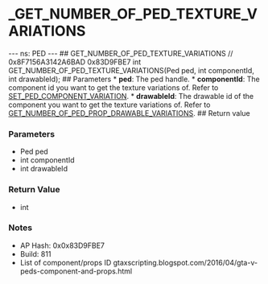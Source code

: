 # _GET_NUMBER_OF_PED_TEXTURE_VARIATIONS

--- ns: PED --- ## GET_NUMBER_OF_PED_TEXTURE_VARIATIONS  // 0x8F7156A3142A6BAD 0x83D9FBE7 int GET_NUMBER_OF_PED_TEXTURE_VARIATIONS(Ped ped, int componentId, int drawableId);  ## Parameters * **ped**: The ped handle. * **componentId**: The component id you want to get the texture variations of. Refer to [SET_PED_COMPONENT_VARIATION](#_0x262B14F48D29DE80). * **drawableId**: The drawable id of the component you want to get the texture variations of. Refer to [GET_NUMBER_OF_PED_PROP_DRAWABLE_VARIATIONS](#_0x5FAF9754E789FB47).  ## Return value

### Parameters
* Ped ped
* int componentId
* int drawableId

### Return Value
* int

### Notes
* AP Hash: 0x0x83D9FBE7
* Build: 811
* List of component/props ID
gtaxscripting.blogspot.com/2016/04/gta-v-peds-component-and-props.html

